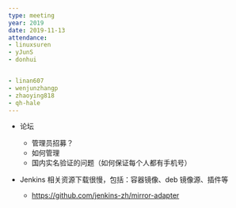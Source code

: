 ```yaml
---
type: meeting
year: 2019
date: 2019-11-13
attendance:
- linuxsuren
- yJunS
- donhui


- linan607
- wenjunzhangp
- zhaoying818
- qh-hale
---
```


* 论坛
    * 管理员招募？
    * 如何管理
    * 国内实名验证的问题（如何保证每个人都有手机号）

* Jenkins 相关资源下载很慢，包括：容器镜像、deb 镜像源、插件等
    * https://github.com/jenkins-zh/mirror-adapter

